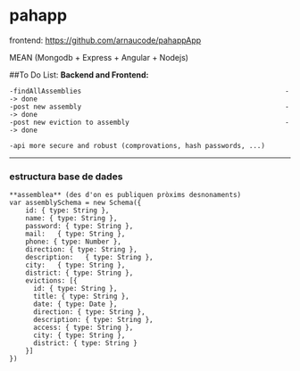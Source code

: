 # pahapp

frontend: https://github.com/arnaucode/pahappApp

MEAN (Mongodb + Express + Angular + Nodejs)


##To Do List:
**Backend and Frontend:**
```
-findAllAssemblies	                                                 --> done
-post new assembly                                                   --> done
-post new eviction to assembly                                       --> done

-api more secure and robust (comprovations, hash passwords, ...)

```
---
### estructura base de dades

```
**assemblea** (des d'on es publiquen pròxims desnonaments)
var assemblySchema = new Schema({
    id: { type: String },
    name: { type: String },
    password: { type: String },
    mail:   { type: String },
    phone: { type: Number },
    direction: { type: String },
    description:   { type: String },
    city:   { type: String },
    district: { type: String },
    evictions: [{
      id: { type: String },
      title: { type: String },
      date: { type: Date },
      direction: { type: String },
      description: { type: String },
      access: { type: String },
      city: { type: String },
      district: { type: String }
    }]
})
```
